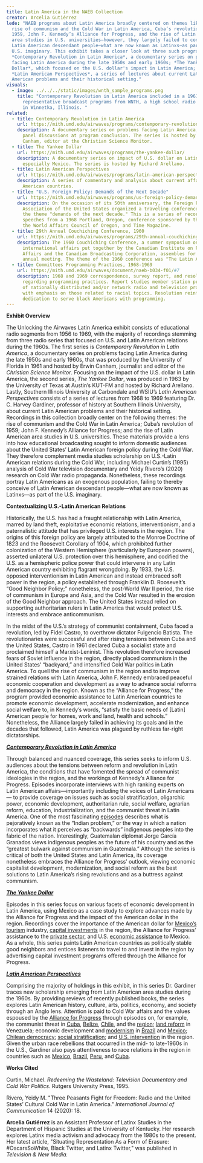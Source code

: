 ```yaml
---
title: Latin America in the NAEB Collection
creator: Arcelia Gutiérrez
lede: "NAEB programs about Latin America broadly centered on themes like the
  rise of communism and the Cold War in Latin America, Cuba’s revolution of
  1959, John F. Kennedy’s Alliance for Progress, and the rise of Latin American
  area studies in U.S. universities—however, they largely failed to conceive of
  Latin American descendant people—what are now known as Latinxs—as part of the
  U.S. imaginary. This exhibit takes a closer look at three such programs:
  *Contemporary Revolution in Latin America*, a documentary series on problems
  facing Latin America during the late 1950s and early 1960s; *The Yankee
  Dollar*, which focused on the U.S. dollar's impact in Latin America; and
  *Latin American Perspectives*, a series of lectures about current Latin
  American problems and their historical setting."
visuals:
  - image: ../../../static/images/wnth_sample_programs.png
    title: "Contemporary Revolution in Latin America included in a 1961 list of
      representative broadcast programs from WNTH, a high school radio station
      in Winnetka, Illinois. "
related:
  - title: Contemporary Revolution in Latin America
    url: https://mith.umd.edu/airwaves/programs/contemporary-revolution-in-latin-america/
    description: A documentary series on problems facing Latin America, including
      panel discussions at program conclusion. The series is hosted by Erwin
      Canham, editor at the Christian Science Monitor.
  - title: The Yankee Dollar
    url: https://mith.umd.edu/airwaves/programs/the-yankee-dollar/
    description: A documentary series on impact of U.S. dollar on Latin America,
      especially Mexico. The series is hosted by Richard Arellano.
  - title: Latin American Perspectives
    url: https://mith.umd.edu/airwaves/programs/latin-american-perspectives/
    description: A series of commentary and analysis about current affairs in Latin
      American countries.
  - title: "U.S. Foreign Policy: Demands of the Next Decade"
    url: https://mith.umd.edu/airwaves/programs/us-foreign-policy-demands-of-the-next-decade
    description: On the occasion of its 50th anniversary, the Foreign Policy
      Association of the United States organized a traveling conference based on
      the theme "demands of the next decade." This is a series of recorded
      speeches from a 1968 Portland, Oregon, conference sponsored by the FPA,
      the World Affairs Council of Oregon, and Time Magazine.
  - title: 29th Annual Couchiching Conference, 1960
    url: https://mith.umd.edu/airwaves/programs/29th-annual-couchiching-conference-1960
    description: The 1960 Couchiching Conference, a summer symposium on national and
      international affairs put together by the Canadian Institute on Public
      Affairs and the Canadian Broadcasting Corporation, assembles for its 29th
      annual meeting. The theme of the 1960 conference was "The Latin Americas."
  - title: Committees Programming Practices, 1968-1969
    url: https://mith.umd.edu/airwaves/document/naeb-b034-f01/#7
    description: 1968 and 1969 correspondence, survey report, and resolution
      regarding programming practices. Report studies member station programming
      of nationally distributed and/or network radio and television programs,
      with emphasis on those related to racial topics. Resolution reinforces
      dedication to serve black Americans with programming.
---
```


**Exhibit Overview**

The Unlocking the Airwaves Latin America exhibit consists of educational radio segments from 1956 to 1969, with the majority of recordings stemming from three radio series that focused on U.S. and Latin American relations during the 1960s. The first series is _Contemporary Revolution in Latin America_, a documentary series on problems facing Latin America during the late 1950s and early 1960s, that was produced by the University of Florida in 1961 and hosted by Erwin Canham, journalist and editor of the _Christian Science Monitor_. Focusing on the impact of the U.S. dollar in Latin America, the second series, _The Yankee Dollar_, was produced in 1963 by the University of Texas at Austin’s KUT-FM and hosted by Richard Arellano. Lastly, Southern Illinois University at Carbondale and WSIU’s _Latin American Perspectives_ consists of a series of lectures from 1968 to 1969 featuring Dr. C. Harvey Gardiner, professor of history at Southern Illinois University, about current Latin American problems and their historical setting. Recordings in this collection broadly center on the following themes: the rise of communism and the Cold War in Latin America; Cuba’s revolution of 1959; John F. Kennedy’s Alliance for Progress; and the rise of Latin American area studies in U.S. universities. These materials provide a lens into how educational broadcasting sought to inform domestic audiences about the United States’ Latin American foreign policy during the Cold War. They therefore complement media studies scholarship on U.S.-Latin American relations during the Cold War, including Michael Curtin’s (1995) analysis of Cold War television documentary and Yeidy Rivero’s (2020) research on Cold War radio propaganda. Nonetheless, these recordings portray Latin Americans as an exogenous population, failing to thereby conceive of Latin American descendant people—what are now known as Latinxs—as part of the U.S. imaginary.

**Contextualizing U.S.-Latin American Relations**

Historically, the U.S. has had a fraught relationship with Latin America, marred by land theft, exploitative economic relations, interventionism, and a paternalistic attitude that has privileged U.S. interests in the region. The origins of this foreign policy are largely attributed to the Monroe Doctrine of 1823 and the Roosevelt Corollary of 1904, which prohibited further colonization of the Western Hemisphere (particularly by European powers), asserted unilateral U.S. protection over this hemisphere, and codified the U.S. as a hemispheric police power that could intervene in any Latin American country exhibiting flagrant wrongdoing. By 1933, the U.S. opposed interventionism in Latin American and instead embraced soft power in the region, a policy established through Franklin D. Roosevelt’s “Good Neighbor Policy;” nonetheless, the post-World War II period, the rise of communism in Europe and Asia, and the Cold War resulted in the erosion of the Good Neighbor approach. The United States instead relied on supporting authoritarian rulers in Latin America that would protect U.S. interests and embrace anticommunism.

In the midst of the U.S.’s strategy of communist containment, Cuba faced a revolution, led by Fidel Castro, to overthrow dictator Fulgencio Batista. The revolutionaries were successful and after rising tensions between Cuba and the United States, Castro in 1961 declared Cuba a socialist state and proclaimed himself a Marxist-Leninist. This revolution therefore increased fears of Soviet influence in the region, directly placed communism in the United States’ “backyard,” and intensified Cold War politics in Latin America. To quell the rise of communism in the region and to improve strained relations with Latin America, John F. Kennedy embraced peaceful economic cooperation and development as a way to advance social reforms and democracy in the region. Known as the “Alliance for Progress,” the program provided economic assistance to Latin American countries to promote economic development, accelerate modernization, and enhance social welfare to, in Kennedy’s words, “satisfy the basic needs of \[Latin] American people for homes, work and land, health and schools.” Nonetheless, the Alliance largely failed in achieving its goals and in the decades that followed, Latin America was plagued by ruthless far-right dictatorships.

**_[Contemporary Revolution in Latin America](https://mith.umd.edu/airwaves/programs/contemporary-revolution-in-latin-america/)_**

Through balanced and nuanced coverage, this series seeks to inform U.S. audiences about the tensions between reform and revolution in Latin America, the conditions that have fomented the spread of communist ideologies in the region, and the workings of Kennedy’s Alliance for Progress. Episodes incorporate interviews with high ranking experts on Latin American affairs—importantly including the voices of Latin Americans— to provide coverage on issues such as social stratification, oligarchic power, economic development, authoritarian rule, social welfare, agrarian reform, education, industrialization, and the communist threat in Latin America. One of the most fascinating [episodes](https://mith.umd.edu/airwaves/episode/cpb-aacip-500-vm42wr0t/) describes what is pejoratively known as the “Indian problem,” or the way in which a nation incorporates what it perceives as “backwards” indigenous peoples into the fabric of the nation. Interestingly, Guatemalan diplomat Jorge García Granados views indigenous peoples as the future of his country and as the “greatest bulwark against communism in Guatemala.” Although the series is critical of both the United States and Latin America, its coverage nonetheless embraces the Alliance for Progress’ outlook, viewing economic capitalist development, modernization, and social reform as the best solutions to Latin America’s rising revolutions and as a buttress against communism.

**_[The Yankee Dollar](https://mith.umd.edu/airwaves/programs/the-yankee-dollar/)_**

Episodes in this series focus on various facets of economic development in Latin America, using Mexico as a case study to explore advances made by the Alliance for Progress and the impact of the American dollar in the region. Recordings cover the importance of the American dollar for [Mexico’s tourism](https://mith.umd.edu/airwaves/episode/cpb-aacip-500-pk072456/) industry, [capital investments](https://mith.umd.edu/airwaves/episode/cpb-aacip-500-m9023j71/) in the region, the Alliance for Progress’ assistance to the [private sector](https://mith.umd.edu/airwaves/episode/cpb-aacip-500-xs5jg14t/), and U.S. [economic assistance](https://mith.umd.edu/airwaves/episode/cpb-aacip-500-dj58hx70/) to Mexico. As a whole, this series paints Latin American countries as politically stable good neighbors and entices listeners to travel to and invest in the region by advertising capital investment programs offered through the Alliance for Progress.

**_[Latin American Perspectives](https://mith.umd.edu/airwaves/programs/latin-american-perspectives/)_**

Comprising the majority of holdings in this exhibit, in this series Dr. Gardiner traces new scholarship emerging from Latin American area studies during the 1960s. By providing reviews of recently published books, the series explores Latin American history, culture, arts, politics, economy, and society through an Anglo lens. Attention is paid to Cold War affairs and the values espoused by the [Alliance for Progress](https://mith.umd.edu/airwaves/episode/cpb-aacip-500-s756jv8g/) through episodes on, for example, the communist threat in [Cuba](https://mith.umd.edu/airwaves/episode/cpb-aacip-500-k35mf491/), [Belize](https://mith.umd.edu/airwaves/episode/cpb-aacip-500-4t6f5n00/), [Chile](https://mith.umd.edu/airwaves/episode/cpb-aacip-500-8w384c9m/), and the [region](https://mith.umd.edu/airwaves/episode/cpb-aacip-500-x05xbs1w/); [land reform](https://mith.umd.edu/airwaves/episode/cpb-aacip-500-zs2kbx34/) in Venezuela; economic development and [modernism](https://mith.umd.edu/airwaves/episode/cpb-aacip-500-fb4wn77j/) in [Brazil](https://mith.umd.edu/airwaves/episode/cpb-aacip-500-nz80qf4p/) and [Mexico](https://mith.umd.edu/airwaves/episode/cpb-aacip-500-s756jw27/); [Chilean democracy](https://mith.umd.edu/airwaves/episode/cpb-aacip-500-9g5gg40z/); [social stratification](https://mith.umd.edu/airwaves/episode/cpb-aacip-500-dv1cpt44/); and [U.S. intervention](https://mith.umd.edu/airwaves/episode/cpb-aacip-500-b56d643j/) in the region. Given the urban race rebellions that occurred in the mid- to late-1960s in the U.S., Gardiner also pays attentiveness to race relations in the region in countries such as [Mexico](https://mith.umd.edu/airwaves/episode/cpb-aacip-500-sq8qh95m/), [Brazil](https://mith.umd.edu/airwaves/episode/cpb-aacip-500-cv4bsz9t/), [Peru](https://mith.umd.edu/airwaves/episode/cpb-aacip-500-wh2dd99w/), and [Cuba](https://mith.umd.edu/airwaves/episode/cpb-aacip-500-6t0gzc7k/).

**Works Cited**

Curtin, Michael. _Redeeming the Wasteland: Television Documentary and Cold War Politics_. Rutgers University Press, 1995.

Rivero, Yeidy M. "Three Peasants Fight for Freedom: Radio and the United States’ Cultural Cold War in Latin America." _International Journal of Communication_ 14 (2020): 18.

**Arcelia Gutiérrez** is an Assistant Professor of Latinx Studies in the Department of Hispanic Studies at the University of Kentucky. Her research explores Latinx media activism and advocacy from the 1980s to the present. Her latest article, "Situating Representation As a Form of Erasure: #OscarsSoWhite, Black Twitter, and Latinx Twitter," was published in _Television & New Media._
